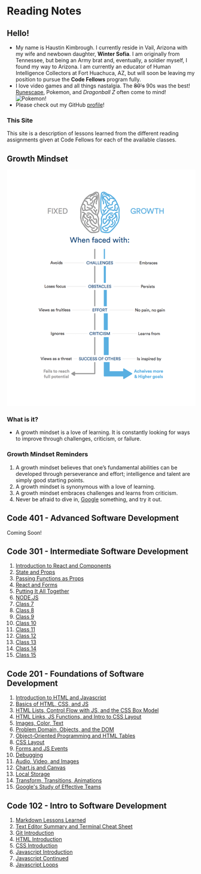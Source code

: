 <!-- This is a website about myself with links to my notes on reading assignments for Code 201 at Codefellows. -->

# Reading Notes

## Hello!

- My name is Haustin Kimbrough. I currently reside in Vail, Arizona with my wife and newbown daughter, **Winter Sofia**. I am originally from Tennessee, but being an Army brat and, eventually, a soldier myself, I found my way to Arizona.  I am currently an educator of Human Intelligence Collectors at Fort Huachuca, AZ, but will soon be leaving my position to pursue the **Code Fellows** program fully.
- I love video games and all things nastalgia. The ~~80's~~ 90s was the best! [Runescape](https://www.runescape.com/community), Pokemon, and *Dragonball Z* often come to mind!
![Pokemon!](https://bestreamer.com/wp-content/uploads/2019/12/01-Bulbasaur-Charmander-Squirtle.jpg)
- Please check out my GitHub [profile](https://github.com/hkimbrough22/)!

### This Site

 This site is a description of lessons learned from the different reading assignments given at Code Fellows for each of the available classes.

## Growth Mindset
![Growth Mindset](Growth.png)

### What is it?
- A growth mindset is a love of learning. It is constantly looking for ways to improve through challenges, criticism, or failure.

### Growth Mindset Reminders
1. A growth mindset believes that one’s fundamental abilities can be developed through perseverance and effort; intelligence and talent are simply good starting points.
2. A growth mindset is synonymous with a love of learning.
3. A growth mindset embraces challenges and learns from criticism.
4. Never be afraid to dive in, [Google](https://www.google.com) something, and try it out.

## Code 401 - Advanced Software Development

Coming Soon!

## Code 301 - Intermediate Software Development

1. [Introduction to React and Components](code301/class-01.md)
2. [State and Props](code301/class-02.md)
3. [Passing Functions as Props](code301/class-03.md)
4. [React and Forms](code301/class-04.md)
5. [Putting It All Together](code301/class-05.md)
6. [NODE.JS](code301/class-06.md)
7. [Class 7](code301/class-07.md)
8. [Class 8](code301/class-08.md)
9. [Class 9](code301/class-09.md)
10. [Class 10](code301/class-10.md)
11. [Class 11](code301/class-11.md)
12. [Class 12](code301/class-12.md)
13. [Class 13](code301/class-13.md)
14. [Class 14](code301/class-14.md)
15. [Class 15](code301/class-15.md)

## Code 201 - Foundations of Software Development

1. [Introduction to HTML and Javascript](code201/class-01.md)
2. [Basics of HTML, CSS, and JS](code201/class-02.md)
3. [HTML Lists, Control Flow with JS, and the CSS Box Model](code201/class-03.md)
4. [HTML Links, JS Functions, and Intro to CSS Layout](code201/class-04.md)
5. [Images, Color, Text](code201/class-05.md)
6. [Problem Domain, Objects, and the DOM](code201/class-06.md)
7. [Object-Oriented Programming and HTML Tables](code201/class-07.md)
8. [CSS Layout](code201/class-08.md)
9. [Forms and JS Events](code201/class-09.md)
10. [Debugging](code201/class-10.md)
11. [Audio, Video, and Images](code201/class-11.md)
12. [Chart.js and Canvas](code201/class-12.md)
13. [Local Storage](code201/class-13.md)
14. [Transform, Transitions, Animations](code201/class-14.md)
15. [Google's Study of Effective Teams](code201/class-15.md)

## Code 102 - Intro to Software Development

1. [Markdown Lessons Learned](code102/markdown.md)
2. [Text Editor Summary and Terminal Cheat Sheet](code102/text-editor.md)
3. [Git Introduction](code102/git-introduction.md)
4. [HTML Introduction](code102/html-introduction.md)
5. [CSS Introduction](code102/css-introduction.md)
6. [Javascript Introduction](code102/javascript-introduction.md)
7. [Javascript Continued](code102/javascript-cont.md)
8. [Javascript Loops](code102/javascript-loops.md)